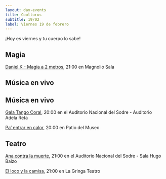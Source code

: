 ```yaml
---
layout: day-events
title: Coolturus
subtitle: 19/02
label: Viernes 19 de febrero
---
```

¡Hoy es viernes y tu cuerpo lo sabe!

## Magia

[Daniel K - Magia a 2 metros](https://magnoliosala.uy/evento/daniel-k), 21:00 en Magnolio Sala
## Música en vivo

## Música en vivo

[Gala Tango Coral](https://sodre.gub.uy/evento/gala-tango-coral/2021-02-19/), 20:00 en el Auditorio Nacional del Sodre - Auditorio Adela Reta

[Pa’ entrar en calor](https://www.instagram.com/saladelmuseo/), 20:00 en Patio del Museo

## Teatro

[Ana contra la muerte](https://www.tickantel.com.uy/inicio/espectaculo/40009531/espectaculo/Ana%20contra%20la%20muerte?2), 21:00 en el Auditorio Nacional del Sodre - Sala Hugo Balzo

[El loco y la camisa](https://www.instagram.com/lagringateatro/?hl=es), 21:00 en La Gringa Teatro
